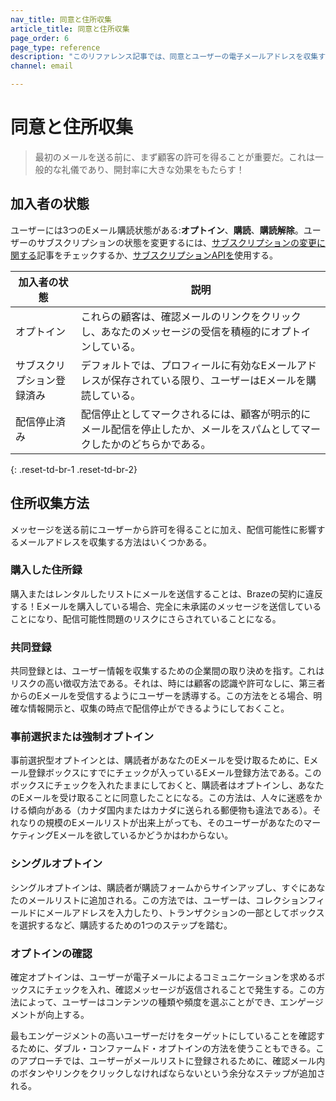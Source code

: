 ```yaml
---
nav_title: 同意と住所収集
article_title: 同意と住所収集
page_order: 6
page_type: reference
description: "このリファレンス記事では、同意とユーザーの電子メールアドレスを収集するためのベストプラクティスをカバーし、さまざまな可能性のあるユーザー購読者の状態を定義する。"
channel: email

---
```


# 同意と住所収集

> 最初のメールを送る前に、まず顧客の許可を得ることが重要だ。これは一般的な礼儀であり、開封率に大きな効果をもたらす！

## 加入者の状態

ユーザーには3つのEメール購読状態がある:**オプトイン**、**購読**、**購読解除**。ユーザーのサブスクリプションの状態を変更するには、[サブスクリプションの変更に関する]({{site.baseurl}}/user_guide/message_building_by_channel/email/managing_user_subscriptions/#changing-subscriptions)記事をチェックするか、[サブスクリプションAPIを]({{site.baseurl}}/api/endpoints/subscription_groups/post_update_user_subscription_group_status/)使用する。

| 加入者の状態 | 説明 |
|---|---|
| オプトイン | これらの顧客は、確認メールのリンクをクリックし、あなたのメッセージの受信を積極的にオプトインしている。 |
| サブスクリプション登録済み | デフォルトでは、プロフィールに有効なEメールアドレスが保存されている限り、ユーザーはEメールを購読している。 |
| 配信停止済み | 配信停止としてマークされるには、顧客が明示的にメール配信を停止したか、メールをスパムとしてマークしたかのどちらかである。 |
{: .reset-td-br-1 .reset-td-br-2}

## 住所収集方法

メッセージを送る前にユーザーから許可を得ることに加え、配信可能性に影響するメールアドレスを収集する方法はいくつかある。 

### 購入した住所録

購入またはレンタルしたリストにメールを送信することは、Brazeの契約に違反する！Eメールを購入している場合、完全に未承諾のメッセージを送信していることになり、配信可能性問題のリスクにさらされていることになる。

### 共同登録

共同登録とは、ユーザー情報を収集するための企業間の取り決めを指す。これはリスクの高い徴収方法である。それは、時には顧客の認識や許可なしに、第三者からのEメールを受信するようにユーザーを誘導する。この方法をとる場合、明確な情報開示と、収集の時点で配信停止ができるようにしておくこと。

### 事前選択または強制オプトイン

事前選択型オプトインとは、購読者があなたのEメールを受け取るために、Eメール登録ボックスにすでにチェックが入っているEメール登録方法である。このボックスにチェックを入れたままにしておくと、購読者はオプトインし、あなたのEメールを受け取ることに同意したことになる。この方法は、人々に迷惑をかける傾向がある（カナダ国内またはカナダに送られる郵便物も違法である）。それなりの規模のEメールリストが出来上がっても、そのユーザーがあなたのマーケティングEメールを欲しているかどうかはわからない。

### シングルオプトイン

シングルオプトインは、購読者が購読フォームからサインアップし、すぐにあなたのメールリストに追加される。この方法では、ユーザーは、コレクションフィールドにメールアドレスを入力したり、トランザクションの一部としてボックスを選択するなど、購読するための1つのステップを踏む。

### オプトインの確認

確定オプトインは、ユーザーが電子メールによるコミュニケーションを求めるボックスにチェックを入れ、確認メッセージが返信されることで発生する。この方法によって、ユーザーはコンテンツの種類や頻度を選ぶことができ、エンゲージメントが向上する。 

最もエンゲージメントの高いユーザーだけをターゲットにしていることを確認するために、ダブル・コンファームド・オプトインの方法を使うこともできる。このアプローチでは、ユーザーがメールリストに登録されるために、確認メール内のボタンやリンクをクリックしなければならないという余分なステップが追加される。 
